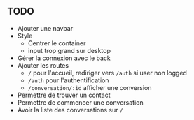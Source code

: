 ## TODO

- Ajouter une navbar
- Style
  - Centrer le container
  - input trop grand sur desktop
- Gérer la connexion avec le back
- Ajouter les routes
  - `/` pour l'accueil, rediriger vers `/auth` si user non logged
  - `/auth` pour l'authentification
  - `/conversation/:id` afficher une conversion
- Permettre de trouver un contact
- Permettre de commencer une conversation
- Avoir la liste des conversations sur `/`
